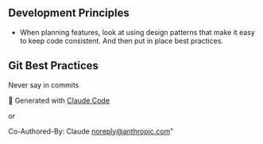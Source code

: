 ## Development Principles
- When planning features, look at using design patterns that make it easy to keep code consistent. And then put in place best practices.

## Git Best Practices

Never say in commits

 🤖 Generated with [Claude Code](https://claude.ai/code)          

 or 

   Co-Authored-By: Claude <noreply@anthropic.com>" 